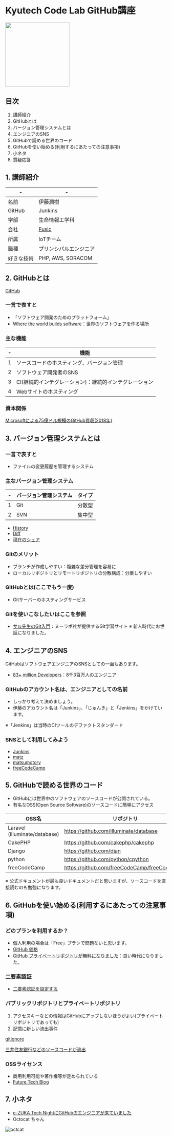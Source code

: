 # Kyutech Code Lab GitHub講座

<img src="https://ja.wizcase.com/wp-content/uploads/2022/03/GitHub-Logo.png" width="200">

## 目次
1. 講師紹介
2. GitHubとは
3. バージョン管理システムとは
4. エンジニアのSNS
5. GitHubで読める世界のコード
6. GitHubを使い始める(利用するにあたっての注意事項)
7. 小ネタ
8. 質疑応答

## 1. 講師紹介

|  -  |  -  |
| ---- | ---- |
|  名前  |  伊藤潤樹  |
|  GitHub  |  Junkins  |
|  学部  |  生命情報工学科  |
|  会社  |  [Fusic](https://fusic.co.jp/ "Fusic")  |
|  所属  |  IoTチーム  |
|  職種  |  プリンシパルエンジニア  |
|  好きな技術  |  PHP, AWS, SORACOM  |

## 2. GitHubとは
[GitHub](https://github.com/ "GitHub")

### 一言で表すと
- 「ソフトウェア開発のためのプラットフォーム」
- [Where the world builds software](https://github.com/about "GitHub")：世界のソフトウェアを作る場所

### 主な機能
|  -  |  機能  |
| ---- | ---- |
|  1  |  ソースコードのホスティング、バージョン管理  |
|  2  |  ソフトウェア開発者のSNS  |
|  3  |  CI(継続的インテグレーション)：継続的インテグレーション  |
|  4  |  Webサイトのホスティング  |

### 資本関係
[Microsoftによる75億ドル規模のGitHub買収(2018年)](https://japan.zdnet.com/article/35127696/ "Fusic")

## 3. バージョン管理システムとは

### 一言で表すと
- ファイルの変更履歴を管理するシステム

### 主なバージョン管理システム
|  -  |  バージョン管理システム  | タイプ |
| ---- | ---- | ---- |
|  1  |  Git | 分散型 |
|  2  |  SVN  | 集中型 |

- [History](https://github.com/Junkins/kyutech-code-lab-day1/commits/main/README.md)
- [Diff](https://github.com/Junkins/kyutech-code-lab-day1/commit/c5bae121aef87d5f7c0e8c1ad4c0fd911fdfd225)
- [現在のシェア](https://trends.google.com/trends/explore?q=%2Fm%2F05vqwg,%2Fm%2F09d6g,%2Fm%2F012ct9,%2Fm%2F08441_&hl=en-US&tz=&tz= "バージョン管理システムシェア")

### Gitのメリット
 - ブランチが作成しやすい：複雑な差分管理を容易に
 - ローカルリポジトリとリモートリポジトリの分散構成：分業しやすい

### GitHubとは(ここでもう一度)
 - Gitサーバーのホスティングサービス

### Gitを使いこなしたいはここを参照
 - [サル先生のGit入門](https://backlog.com/ja/git-tutorial/)：ヌーラボ社が提供するGit学習サイト
※ 新人時代にお世話になりました。

## 4. エンジニアのSNS

GitHubはソフトウェアエンジニアのSNSとしての一面もあります。

- [83+ million Developers](https://github.com/about "GitHub")：8千3百万人のエンジニア

### GitHubのアカウント名は、エンジニアとしての名前

- しっかり考えて決めましょう。
- 伊藤のアカウント名は「Junkins」、「じゅんき」と「Jenkins」をかけています。

※「Jenkins」は当時のCIツールのデファクトスタンダード

### SNSとして利用してみよう

 - [Junkins](https://github.com/junkins)
 - [matz](https://github.com/matz)
 - [matsumotory](https://github.com/matsumotory)
 - [freeCodeCamp](https://www.freecodecamp.org/japanese/news/learn-programming-by-yourself-freecodecamp-japanese-released/)

## 5. GitHubで読める世界のコード

- GitHubには世界中のソフトウェアのソースコードが公開されている。
- 有名なOSS(Open Source Software)のソースコードに簡単にアクセス

|  OSS名  |  リポジトリ  |
| ---- | ---- |
|  Laravel (illuminate/database) | https://github.com/illuminate/database |
|  CakePHP  | https://github.com/cakephp/cakephp |
|  Django  | https://github.com/djan |
|  python  | https://github.com/python/cpython |
| freeCodeCamp | https://github.com/freeCodeCamp/freeCodeCamp |

※ 公式ドキュメントが最も良いドキュメントだと思いますが、ソースコードを直接読むのも勉強になります。

## 6. GitHubを使い始める(利用するにあたっての注意事項)

### どのプランを利用するか？
- 個人利用の場合は「Free」プランで問題ないと思います。 
- [GitHub 価格](https://github.co.jp/pricing.html)
- [GitHub プライベートリポジトリが無料になりました](https://github.blog/2019-01-07-new-year-new-github/)：良い時代になりました。

### 二要素認証

- [二要素認証を設定する](https://docs.github.com/ja/authentication/securing-your-account-with-two-factor-authentication-2fa/configuring-two-factor-authentication)

### パブリックリポジトリとプライベートリポジトリ
1. アクセスキーなどの情報はGitHubにアップしないほうがよい(プライベートリポジトリであっても)
2. 記憶に新しい流出事件

[gitignore](http://git-scm.com/docs/gitignore)

[三井住友銀行などのソースコードが流出](https://www.itmedia.co.jp/news/articles/2101/29/news107.html)

### OSSライセンス
- 商用利用可能や著作権等が定められている
- [Future Tech Blog](https://future-architect.github.io/articles/20200821/)

## 7. 小ネタ
- [e-ZUKA Tech NightにGitHubのエンジニアが来ていました](https://ko31.github.io/atnd-archive/event/36926.html)
- Octocat ちゃん

![octcat](https://user-images.githubusercontent.com/2044958/174468327-b1ec61a3-fc3d-42fb-833f-8ac0ecea5fb3.png)

